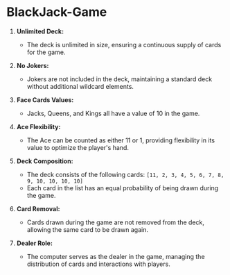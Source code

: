 # BlackJack-Game

1. **Unlimited Deck:**
   - The deck is unlimited in size, ensuring a continuous supply of cards for the game.

2. **No Jokers:**
   - Jokers are not included in the deck, maintaining a standard deck without additional wildcard elements.

3. **Face Cards Values:**
   - Jacks, Queens, and Kings all have a value of 10 in the game.

4. **Ace Flexibility:**
   - The Ace can be counted as either 11 or 1, providing flexibility in its value to optimize the player's hand.

5. **Deck Composition:**
   - The deck consists of the following cards:
     `[11, 2, 3, 4, 5, 6, 7, 8, 9, 10, 10, 10, 10]`
   - Each card in the list has an equal probability of being drawn during the game.

6. **Card Removal:**
   - Cards drawn during the game are not removed from the deck, allowing the same card to be drawn again.

7. **Dealer Role:**
   - The computer serves as the dealer in the game, managing the distribution of cards and interactions with players.
